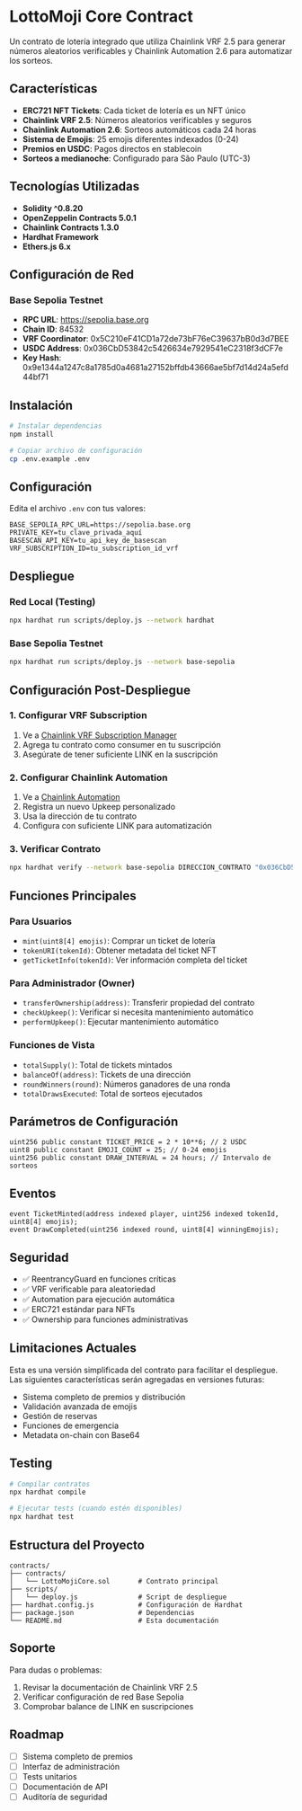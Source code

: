 # LottoMoji Core Contract

Un contrato de lotería integrado que utiliza Chainlink VRF 2.5 para generar números aleatorios verificables y Chainlink Automation 2.6 para automatizar los sorteos.

## Características

- **ERC721 NFT Tickets**: Cada ticket de lotería es un NFT único
- **Chainlink VRF 2.5**: Números aleatorios verificables y seguros
- **Chainlink Automation 2.6**: Sorteos automáticos cada 24 horas
- **Sistema de Emojis**: 25 emojis diferentes indexados (0-24)
- **Premios en USDC**: Pagos directos en stablecoin
- **Sorteos a medianoche**: Configurado para São Paulo (UTC-3)

## Tecnologías Utilizadas

- **Solidity ^0.8.20**
- **OpenZeppelin Contracts 5.0.1**
- **Chainlink Contracts 1.3.0**
- **Hardhat Framework**
- **Ethers.js 6.x**

## Configuración de Red

### Base Sepolia Testnet
- **RPC URL**: https://sepolia.base.org
- **Chain ID**: 84532
- **VRF Coordinator**: 0x5C210eF41CD1a72de73bF76eC39637bB0d3d7BEE
- **USDC Address**: 0x036CbD53842c5426634e7929541eC2318f3dCF7e
- **Key Hash**: 0x9e1344a1247c8a1785d0a4681a27152bffdb43666ae5bf7d14d24a5efd44bf71

## Instalación

```bash
# Instalar dependencias
npm install

# Copiar archivo de configuración
cp .env.example .env
```

## Configuración

Edita el archivo `.env` con tus valores:

```env
BASE_SEPOLIA_RPC_URL=https://sepolia.base.org
PRIVATE_KEY=tu_clave_privada_aquí
BASESCAN_API_KEY=tu_api_key_de_basescan
VRF_SUBSCRIPTION_ID=tu_subscription_id_vrf
```

## Despliegue

### Red Local (Testing)
```bash
npx hardhat run scripts/deploy.js --network hardhat
```

### Base Sepolia Testnet
```bash
npx hardhat run scripts/deploy.js --network base-sepolia
```

## Configuración Post-Despliegue

### 1. Configurar VRF Subscription
1. Ve a [Chainlink VRF Subscription Manager](https://vrf.chain.link/)
2. Agrega tu contrato como consumer en tu suscripción
3. Asegúrate de tener suficiente LINK en la suscripción

### 2. Configurar Chainlink Automation
1. Ve a [Chainlink Automation](https://automation.chain.link/)
2. Registra un nuevo Upkeep personalizado
3. Usa la dirección de tu contrato
4. Configura con suficiente LINK para automatización

### 3. Verificar Contrato
```bash
npx hardhat verify --network base-sepolia DIRECCION_CONTRATO "0x036CbD53842c5426634e7929541eC2318f3dCF7e" "TU_SUBSCRIPTION_ID"
```

## Funciones Principales

### Para Usuarios
- `mint(uint8[4] emojis)`: Comprar un ticket de lotería
- `tokenURI(tokenId)`: Obtener metadata del ticket NFT
- `getTicketInfo(tokenId)`: Ver información completa del ticket

### Para Administrador (Owner)
- `transferOwnership(address)`: Transferir propiedad del contrato
- `checkUpkeep()`: Verificar si necesita mantenimiento automático
- `performUpkeep()`: Ejecutar mantenimiento automático

### Funciones de Vista
- `totalSupply()`: Total de tickets mintados
- `balanceOf(address)`: Tickets de una dirección
- `roundWinners(round)`: Números ganadores de una ronda
- `totalDrawsExecuted`: Total de sorteos ejecutados

## Parámetros de Configuración

```solidity
uint256 public constant TICKET_PRICE = 2 * 10**6; // 2 USDC
uint8 public constant EMOJI_COUNT = 25; // 0-24 emojis
uint256 public constant DRAW_INTERVAL = 24 hours; // Intervalo de sorteos
```

## Eventos

```solidity
event TicketMinted(address indexed player, uint256 indexed tokenId, uint8[4] emojis);
event DrawCompleted(uint256 indexed round, uint8[4] winningEmojis);
```

## Seguridad

- ✅ ReentrancyGuard en funciones críticas
- ✅ VRF verificable para aleatoriedad
- ✅ Automation para ejecución automática
- ✅ ERC721 estándar para NFTs
- ✅ Ownership para funciones administrativas

## Limitaciones Actuales

Esta es una versión simplificada del contrato para facilitar el despliegue. Las siguientes características serán agregadas en versiones futuras:

- Sistema completo de premios y distribución
- Validación avanzada de emojis
- Gestión de reservas
- Funciones de emergencia
- Metadata on-chain con Base64

## Testing

```bash
# Compilar contratos
npx hardhat compile

# Ejecutar tests (cuando estén disponibles)
npx hardhat test
```

## Estructura del Proyecto

```
contracts/
├── contracts/
│   └── LottoMojiCore.sol       # Contrato principal
├── scripts/
│   └── deploy.js               # Script de despliegue
├── hardhat.config.js           # Configuración de Hardhat
├── package.json                # Dependencias
└── README.md                   # Esta documentación
```

## Soporte

Para dudas o problemas:
1. Revisar la documentación de Chainlink VRF 2.5
2. Verificar configuración de red Base Sepolia
3. Comprobar balance de LINK en suscripciones

## Roadmap

- [ ] Sistema completo de premios
- [ ] Interfaz de administración
- [ ] Tests unitarios
- [ ] Documentación de API
- [ ] Auditoría de seguridad 
